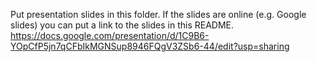 Put presentation slides in this folder. If the slides are online (e.g. Google slides) you can put a link to the slides in this README. <https://docs.google.com/presentation/d/1C9B6-YOpCfP5jn7qCFbIkMGNSup8946FQgV3ZSb6-44/edit?usp=sharing>
